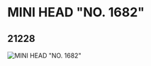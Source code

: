 # MINI HEAD "NO. 1682"
## 21228
![MINI HEAD "NO. 1682"](https://lc-www-live-s.legocdn.com/media/bricks/5/2/6115191.jpg)